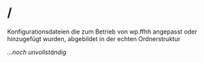 # /

Konfigurationsdateien die zum Betrieb von wp.ffhh angepasst oder hinzugefügt wurden, abgebildet in der echten Ordnerstruktur

*...noch unvollständig*
